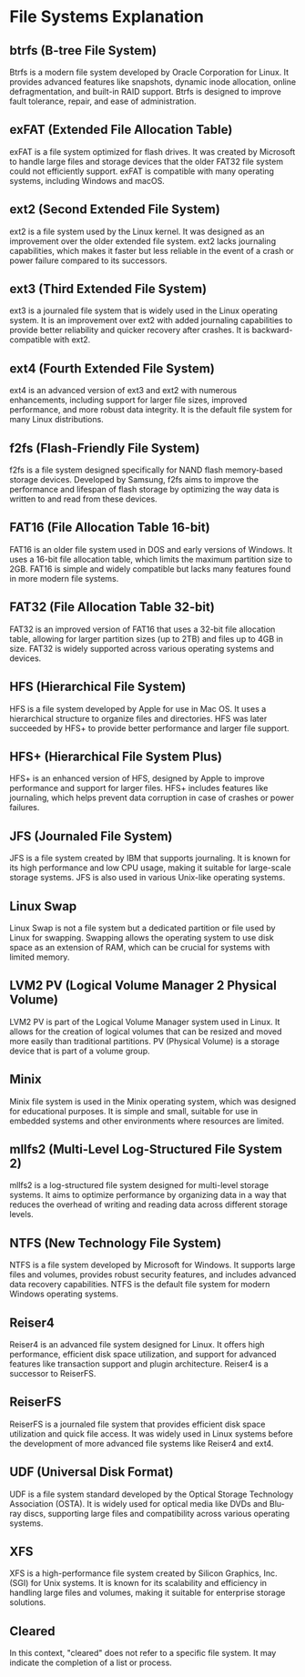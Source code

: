 # File Systems Explanation

## btrfs (B-tree File System)

Btrfs is a modern file system developed by Oracle Corporation for Linux. It provides advanced features like snapshots, dynamic inode allocation, online defragmentation, and built-in RAID support. Btrfs is designed to improve fault tolerance, repair, and ease of administration.

## exFAT (Extended File Allocation Table)

exFAT is a file system optimized for flash drives. It was created by Microsoft to handle large files and storage devices that the older FAT32 file system could not efficiently support. exFAT is compatible with many operating systems, including Windows and macOS.

## ext2 (Second Extended File System)

ext2 is a file system used by the Linux kernel. It was designed as an improvement over the older extended file system. ext2 lacks journaling capabilities, which makes it faster but less reliable in the event of a crash or power failure compared to its successors.

## ext3 (Third Extended File System)

ext3 is a journaled file system that is widely used in the Linux operating system. It is an improvement over ext2 with added journaling capabilities to provide better reliability and quicker recovery after crashes. It is backward-compatible with ext2.

## ext4 (Fourth Extended File System)

ext4 is an advanced version of ext3 and ext2 with numerous enhancements, including support for larger file sizes, improved performance, and more robust data integrity. It is the default file system for many Linux distributions.

## f2fs (Flash-Friendly File System)

f2fs is a file system designed specifically for NAND flash memory-based storage devices. Developed by Samsung, f2fs aims to improve the performance and lifespan of flash storage by optimizing the way data is written to and read from these devices.

## FAT16 (File Allocation Table 16-bit)

FAT16 is an older file system used in DOS and early versions of Windows. It uses a 16-bit file allocation table, which limits the maximum partition size to 2GB. FAT16 is simple and widely compatible but lacks many features found in more modern file systems.

## FAT32 (File Allocation Table 32-bit)

FAT32 is an improved version of FAT16 that uses a 32-bit file allocation table, allowing for larger partition sizes (up to 2TB) and files up to 4GB in size. FAT32 is widely supported across various operating systems and devices.

## HFS (Hierarchical File System)

HFS is a file system developed by Apple for use in Mac OS. It uses a hierarchical structure to organize files and directories. HFS was later succeeded by HFS+ to provide better performance and larger file support.

## HFS+ (Hierarchical File System Plus)

HFS+ is an enhanced version of HFS, designed by Apple to improve performance and support for larger files. HFS+ includes features like journaling, which helps prevent data corruption in case of crashes or power failures.

## JFS (Journaled File System)

JFS is a file system created by IBM that supports journaling. It is known for its high performance and low CPU usage, making it suitable for large-scale storage systems. JFS is also used in various Unix-like operating systems.

## Linux Swap

Linux Swap is not a file system but a dedicated partition or file used by Linux for swapping. Swapping allows the operating system to use disk space as an extension of RAM, which can be crucial for systems with limited memory.

## LVM2 PV (Logical Volume Manager 2 Physical Volume)

LVM2 PV is part of the Logical Volume Manager system used in Linux. It allows for the creation of logical volumes that can be resized and moved more easily than traditional partitions. PV (Physical Volume) is a storage device that is part of a volume group.

## Minix

Minix file system is used in the Minix operating system, which was designed for educational purposes. It is simple and small, suitable for use in embedded systems and other environments where resources are limited.

## mllfs2 (Multi-Level Log-Structured File System 2)

mllfs2 is a log-structured file system designed for multi-level storage systems. It aims to optimize performance by organizing data in a way that reduces the overhead of writing and reading data across different storage levels.

## NTFS (New Technology File System)

NTFS is a file system developed by Microsoft for Windows. It supports large files and volumes, provides robust security features, and includes advanced data recovery capabilities. NTFS is the default file system for modern Windows operating systems.

## Reiser4

Reiser4 is an advanced file system designed for Linux. It offers high performance, efficient disk space utilization, and support for advanced features like transaction support and plugin architecture. Reiser4 is a successor to ReiserFS.

## ReiserFS

ReiserFS is a journaled file system that provides efficient disk space utilization and quick file access. It was widely used in Linux systems before the development of more advanced file systems like Reiser4 and ext4.

## UDF (Universal Disk Format)

UDF is a file system standard developed by the Optical Storage Technology Association (OSTA). It is widely used for optical media like DVDs and Blu-ray discs, supporting large files and compatibility across various operating systems.

## XFS

XFS is a high-performance file system created by Silicon Graphics, Inc. (SGI) for Unix systems. It is known for its scalability and efficiency in handling large files and volumes, making it suitable for enterprise storage solutions.

## Cleared

In this context, "cleared" does not refer to a specific file system. It may indicate the completion of a list or process.
